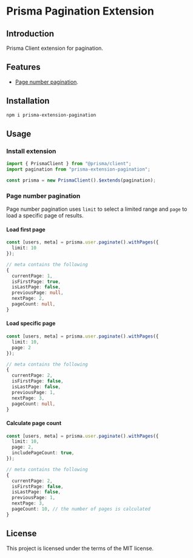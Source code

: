 # Prisma Pagination Extension

## Introduction

Prisma Client extension for pagination.

## Features

- [Page number pagination](#page-number-pagination).

## Installation

```bash
npm i prisma-extension-pagination
```

## Usage

### Install extension

```ts
import { PrismaClient } from "@prisma/client";
import pagination from "prisma-extension-pagination";

const prisma = new PrismaClient().$extends(pagination);
```

### Page number pagination

Page number pagination uses `limit` to select a limited range and `page` to load a specific page of results.

#### Load first page

```ts
const [users, meta] = prisma.user.paginate().withPages({
  limit: 10
});

// meta contains the following
{
  currentPage: 1,
  isFirstPage: true,
  isLastPage: false,
  previousPage: null,
  nextPage: 2,
  pageCount: null,
}
```

#### Load specific page

```ts
const [users, meta] = prisma.user.paginate().withPages({
  limit: 10,
  page: 2
});

// meta contains the following
{
  currentPage: 2,
  isFirstPage: false,
  isLastPage: false,
  previousPage: 1,
  nextPage: 3,
  pageCount: null,
}
```

#### Calculate page count

```ts
const [users, meta] = prisma.user.paginate().withPages({
  limit: 10,
  page: 2,
  includePageCount: true,
});

// meta contains the following
{
  currentPage: 2,
  isFirstPage: false,
  isLastPage: false,
  previousPage: 1,
  nextPage: 3,
  pageCount: 10, // the number of pages is calculated
}
```

## License

This project is licensed under the terms of the MIT license.
